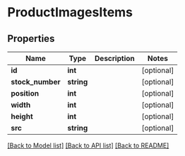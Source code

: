 # ProductImagesItems

## Properties
Name | Type | Description | Notes
------------ | ------------- | ------------- | -------------
**id** | **int** |  | [optional] 
**stock_number** | **string** |  | [optional] 
**position** | **int** |  | [optional] 
**width** | **int** |  | [optional] 
**height** | **int** |  | [optional] 
**src** | **string** |  | [optional] 

[[Back to Model list]](../README.md#documentation-for-models) [[Back to API list]](../README.md#documentation-for-api-endpoints) [[Back to README]](../README.md)


